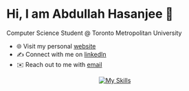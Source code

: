 # Hi, I am Abdullah Hasanjee 👋
Computer Science Student @ Toronto Metropolitan University 
- 🌐 Visit my personal [website](https://haabdullah.github.io/me/)
- ✍️ Connect with me on [linkedIn](https://www.linkedin.com/in/abdullah-hasanjee/)
- ✉️ Reach out to me with [email](mailto:abdullah.hasanjee@gmail.com)
<p align="center">
  <a href="https://skillicons.dev">
    <img src="https://skillicons.dev/icons?i=python,java,cpp,react,js,flask,html,css,git,react,postgres,figma" alt="My Skills">
  </a>
</p>

